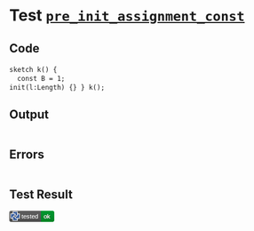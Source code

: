 # Test [`pre_init_assignment_const`](/doc/tests/statement_usage.md#L290)

## Code

```µcad
sketch k() { 
  const B = 1;
init(l:Length) {} } k();

```

## Output

```,plain
```

## Errors

```,plain
```

## Test Result

![OK](/doc/tests/.test/pre_init_assignment_const.png)
